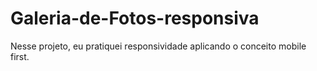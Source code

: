 # Galeria-de-Fotos-responsiva

Nesse projeto, eu pratiquei responsividade aplicando o conceito mobile first.
